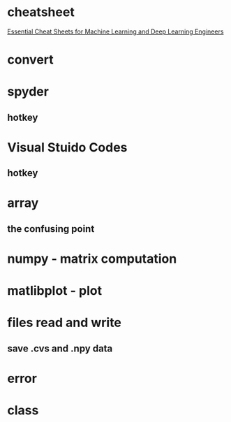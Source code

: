 # cheatsheet
[Essential Cheat Sheets for Machine Learning and Deep Learning Engineers](https://startupsventurecapital.com/essential-cheat-sheets-for-machine-learning-and-deep-learning-researchers-efb6a8ebd2e5)

# convert 

# spyder
## hotkey
# Visual Stuido Codes
## hotkey

# array
## the confusing point

# numpy - matrix computation


# matlibplot - plot


# files read and write
## save .cvs and .npy data


# error


# class